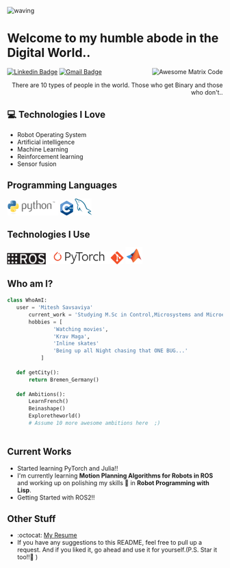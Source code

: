 
![waving](https://capsule-render.vercel.app/api?type=waving&height=200&text=Hey,%20Mitesh%20here!&fontAlign=60&fontAlignY=40&color=gradient)

<h1>Welcome to my humble abode in the Digital World..</h1> 

<img src = 'https://github.com/MarikIshtar007/MarikIshtar007/blob/master/images/matrix.gif' alt = 'Awesome Matrix Code' align='right'/>

[![Linkedin Badge](https://img.shields.io/badge/-miteshsavsaviya-blue?style=flat-square&logo=Linkedin&logoColor=white&link=www.linkedin.com/in/mitsav)](www.linkedin.com/in/mitsav) [![Gmail Badge](https://img.shields.io/badge/-miteshsavsaviya01@gmail.com-c14438?style=flat-square&logo=Gmail&logoColor=white&link=mailto:miteshsavsaviya01@gmail.com)](mailto:miteshsavsaviya01@gmail.com) 


<div style="text-align: right">There are 10 types of people in the world. Those who get Binary and those who don't.. </div>

## :computer: Technologies I Love
* Robot Operating System
* Artificial intelligence
* Machine Learning
* Reinforcement learning
* Sensor fusion


## Programming Languages
<img src = 'https://github.com/mitsav01/mitsav01/blob/13048e19be1f55ff91b5860c6ba2fe8d84bf96b4/images/python-logo-generic.svg' width='120'/> <img src = 'https://github.com/mitsav01/mitsav01/blob/13048e19be1f55ff91b5860c6ba2fe8d84bf96b4/images/cpp_logo.svg' width='30'/> <img src = 'https://github.com/mitsav01/mitsav01/blob/13048e19be1f55ff91b5860c6ba2fe8d84bf96b4/images/sql.svg' width='40'/> 
 
 ## Technologies I Use
 <img src = 'https://github.com/mitsav01/mitsav01/blob/13048e19be1f55ff91b5860c6ba2fe8d84bf96b4/images/ROS_logo_white.svg' width='90'/>  <img src = 'https://github.com/mitsav01/mitsav01/blob/13048e19be1f55ff91b5860c6ba2fe8d84bf96b4/images/pytorch-logo-flame.svg' height='30'/><img src = 'https://github.com/mitsav01/mitsav01/blob/13048e19be1f55ff91b5860c6ba2fe8d84bf96b4/images/git.svg' width='30'/> <img src = 'https://github.com/mitsav01/mitsav01/blob/4a20cf6f77baf3eaf852b8385b13cd7a8de2752f/images/matlab-svgrepo-com.svg' height='40'/> 
 
 ## Who am I?
 ```python
 class WhoAmI:
 	user = 'Mitesh Savsaviya'
		current_work = 'Studying M.Sc in Control,Microsystems and Microelectronics at Universität Bremen'
		hobbies = [
				'Watching movies',
				'Krav Maga',
				'Inline skates'
				'Being up all Night chasing that ONE BUG...'
			]
	
	def getCity():
		return Bremen_Germany()
	
	def Ambitions():
		LearnFrench()
		Beinashape()
		Exploretheworld()
		# Assume 10 more awesome ambitions here  ;)
	
 ```
 
## Current Works
 * Started learning PyTorch and Julia!!
 * I'm currently learning **Motion Planning Algorithms for Robots in ROS** and working up on polishing my skills 🤖 in **Robot Programming with Lisp**.
 * Getting Started with ROS2!!
 
## Other Stuff
  - :octocat: [My Resume](https://drive.google.com/file/d/1tFL1gHFPw3MXzfW98oQEFjs2jQSshare_link)
  - If you have any suggestions to this README, feel free to pull up a request. And if you liked it, go ahead and use it for yourself.(P.S. Star it too!!:grimacing: )

 
 
